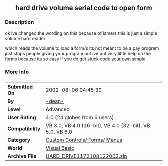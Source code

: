 ﻿<div align="center">

## hard drive volume serial code to open form


</div>

### Description

ok ive changed the wording on this because of lamers this is just a simple volume hard reader

which reads the volume to load a form/s its not meant to be a pay program just stops people giving your program out ive put very little help on the forms because its so easy if you do get stuck code your own simple
 
### More Info
 


<span>             |<span>
---                |---
**Submitted On**   |2002-08-06 04:45:30
**By**             |[\-dean\-](https://github.com/Planet-Source-Code/PSCIndex/blob/master/ByAuthor/dean.md)
**Level**          |Advanced
**User Rating**    |4.0 (24 globes from 6 users)
**Compatibility**  |VB 3\.0, VB 4\.0 \(16\-bit\), VB 4\.0 \(32\-bit\), VB 5\.0, VB 6\.0
**Category**       |[Custom Controls/ Forms/  Menus](https://github.com/Planet-Source-Code/PSCIndex/blob/master/ByCategory/custom-controls-forms-menus__1-4.md)
**World**          |[Visual Basic](https://github.com/Planet-Source-Code/PSCIndex/blob/master/ByWorld/visual-basic.md)
**Archive File**   |[HARD\_DRIVE1172108122002\.zip](https://github.com/Planet-Source-Code/dean-hard-drive-volume-serial-code-to-open-form__1-37876/archive/master.zip)








